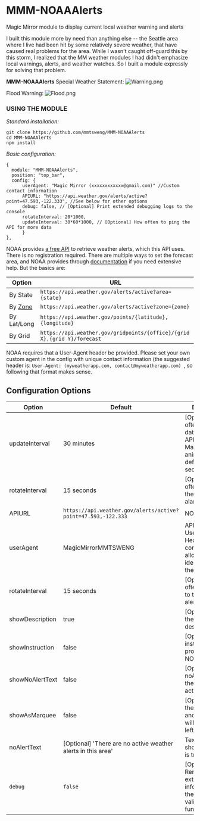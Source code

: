 # MMM-NOAAAlerts
Magic Mirror module to display current local weather warning and alerts

I built this module more by need than anything else -- the Seattle area where I live had been hit by some relatively severe weather, that have caused real problems for the area. While I wasn't caught off-guard this by this storm, I realized that the MM weather modules I had didn't emphasize local warnings, alerts, and weather watches. So I built a module expressly for solving that problem.

**MMM-NOAAAlerts**
Special Weather Statement:
![Warning.png](https://lh3.googleusercontent.com/u/0/drive-viewer/AFDK6gPV45GV5zEDzP-HqwTzxDEk1-8k-Vj8dd2CE12qRxLcTvVG5HtqRVNoLyz2mkDnEcXmk95XCcFHICqwG191LyxBP4rlUg=w1870-h993) 

Flood Warning:
![Flood.png](https://lh3.googleusercontent.com/u/0/drive-viewer/AFDK6gOgA5fX27DFSv1HLobd4aHPUc4YAK-8yXMxVHTAfFOfzyZRS7tUl754fUtIRXVixUCAL4JQ1s8tg2ri0bLPb60em8Y1Xw=w1870-h993) 

### USING THE MODULE
*Standard installation:*
````
git clone https://github.com/mmtsweng/MMM-NOAAAlerts
cd MMM-NOAAAlerts
npm install 
````

*Basic configuration:*
````
{
  module: "MMM-NOAAAlerts",
  position: "top_bar",
  config: {
      userAgent: "Magic Mirror (xxxxxxxxxxxx@gmail.com)" //Custom contact information
      APIURL: "https://api.weather.gov/alerts/active?point=47.593,-122.333", //See below for other options
      debug: false, // [Optional] Print extended debugging logs to the console
      rotateInterval: 20*1000, 
      updateInterval: 30*60*1000, // [Optional] How often to ping the API for more data
      }
},
````

NOAA provides [a free API](https://www.weather.gov/documentation/services-web-api) to retrieve weather alerts, which this API uses. There is no registration required. 
There are multiple ways to set the forecast area, and NOAA provides through [documentation](https://www.weather.gov/media/documentation/docs/NWS_Geolocation.pdf) if you need extensive help. But the basics are:


| **Option** | **URL** |
| --- | --- |
| By State | `https://api.weather.gov/alerts/active?area={state}` |
| By [Zone](https://alerts.weather.gov/cap/wa.php?x=2) | `https://api.weather.gov/alerts/active?zone={zone}` |
| By Lat/Long | `https://api.weather.gov/points/{latitude},{longitude}` |
| By Grid | `https://api.weather.gov/gridpoints/{office}/{grid X},{grid Y}/forecast` |


NOAA requires that a User-Agent header be provided. Please set your own custom agent in the config with unique contact information (the suggested header is: `User-Agent: (myweatherapp.com, contact@myweatherapp.com) `, so following that format makes sense.

## Configuration Options
| **Option** | **Default** | **Description** |
| --- | --- | --- |
| updateInterval | 30 minutes | [Optional] How often to request data from the API. Note: Marquee animation is defaulted to 30 seconds|
| rotateInterval | 15 seconds | [Optional] How often to rotate to the next alarm/statement |
| APIURL | `https://api.weather.gov/alerts/active?point=47.593,-122.333` | NOAA API call |
| userAgent | MagicMirrorMMTSWENG | API requires a User-Agent Header. This configuration allows for unique identification of the use |
| rotateInterval | 15 seconds | [Optional] How often to switch to the next alert/alarm |
| showDescription | true | [Optional]  Show the detailed description. |
| showInstruction | false | [Optional]  Show instructions provided by NOAA |
| showNoAlertText | false | [Optional]  Show noAlertText if there are no active events |
| showAsMarquee | false | [Optional]  If true, the descriptions and instructions will scroll from left-to-right |
| noAlertText |  [Optional] 'There are no active weather alerts in this area' | Text to display if showNoAlertText is true |
| `debug` | `false` | [Optional] Render extensive debug information to the console to validate functionality |
